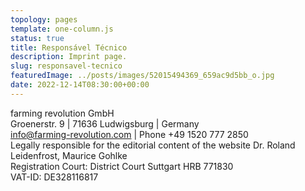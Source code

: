 ```yaml
---
topology: pages
template: one-column.js
status: true
title: Responsável Técnico
description: Imprint page.
slug: responsavel-tecnico
featuredImage: ../posts/images/52015494369_659ac9d5bb_o.jpg
date: 2022-12-14T08:30:00+00:00
---
```


farming revolution GmbH  
Groenerstr. 9 | 71636 Ludwigsburg | Germany  
info@farming-revolution.com | Phone +49 1520 777 2850  
Legally responsible for the editorial content of the website
Dr. Roland Leidenfrost, Maurice Gohlke  
Registration Court: District Court Suttgart HRB 771830  
VAT-ID: DE328116817
